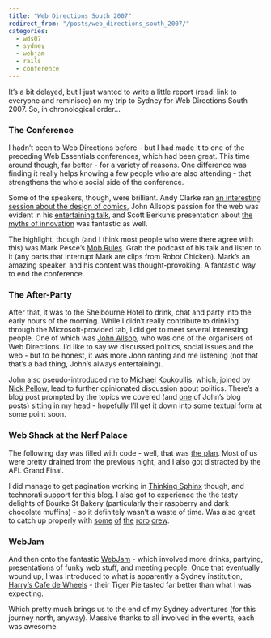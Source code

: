 ```yaml
---
title: "Web Directions South 2007"
redirect_from: "/posts/web_directions_south_2007/"
categories:
  - wds07
  - sydney
  - webjam
  - rails
  - conference
---
```

It’s a bit delayed, but I just wanted to write a little report (read:
link to everyone and reminisce) on my trip to Sydney for Web Directions
South 2007. So, in chronological order…

### The Conference

I hadn’t been to Web Directions before - but I had made it to one of the
preceding Web Essentials conferences, which had been great. This time
around though, far better - for a variety of reasons. One difference was
finding it really helps knowing a few people who are also attending -
that strengthens the whole social side of the conference.

Some of the speakers, though, were brilliant. Andy Clarke ran [an
interesting session about the design of
comics](http://www.webdirections.org/resources/andy-clarke/), John
Allsop’s passion for the web was evident in his [entertaining
talk](http://www.webdirections.org/resources/john-allsopp/), and Scott
Berkun’s presentation about [the myths of
innovation](http://www.webdirections.org/resources/scott-berkun/) was
fantastic as well.

The highlight, though (and I think most people who were there agree with
this) was Mark Pesce’s [Mob
Rules](http://www.webdirections.org/resources/mark-pesce/). Grab the
podcast of his talk and listen to it (any parts that interrupt Mark are
clips from Robot Chicken). Mark’s an amazing speaker, and his content
was thought-provoking. A fantastic way to end the conference.

### The After-Party

After that, it was to the Shelbourne Hotel to drink, chat and party into
the early hours of the morning. While I didn’t really contribute to
drinking through the Microsoft-provided tab, I did get to meet several
interesting people. One of which was [John
Allsop](http://westciv.typepad.com/dog_or_higher/), who was one of the
organisers of Web Directions. I’d like to say *we* discussed politics,
social issues and the web - but to be honest, it was more John ranting
and me listening (not that that’s a bad thing, John’s always
entertaining).

John also pseudo-introduced me to [Michael
Koukoullis](http://andrewsmustresign.com/), which, joined by [Nick
Pellow](http://voteforkevin.com.au/), lead to further opinionated
discussion about politics. There’s a blog post prompted by the topics we
covered (and
[one](http://westciv.typepad.com/dog_or_higher/2007/09/so-we-spent-250.html)
of John’s blog posts) sitting in my head - hopefully I’ll get it down
into some textual form at some point soon.

### Web Shack at the Nerf Palace

The following day was filled with code - well, that was [the
plan](http://nerfpalace.org). Most of us were pretty drained from the
previous night, and I also got distracted by the AFL Grand Final.

I did manage to get pagination working in [Thinking
Sphinx](http://ts.freelancing-gods.com) though, and technorati support
for this blog. I also got to experience the the tasty delights of Bourke
St Bakery (particularly their raspberry and dark chocolate muffins) - so
it definitely wasn’t a waste of time. Was also great to catch up
properly with [some](http://smartbomb.com.au/)
[of](http://blog.allen.com.au/) [the](http://toolmantim.com/)
[roro](http://drnicwilliams.com/)
[crew](http://myles.eftos.id.au/blog/).

### WebJam

And then onto the fantastic [WebJam](http://webjam.com.au/) - which
involved more drinks, partying, presentations of funky web stuff, and
meeting people. Once that eventually wound up, I was introduced to what
is apparently a Sydney institution, [Harry’s Cafe de
Wheels](http://en.wikipedia.org/wiki/Harry's_Cafe_de_Wheels) - their
Tiger Pie tasted far better than what I was expecting.

Which pretty much brings us to the end of my Sydney adventures (for this
journey north, anyway). Massive thanks to all involved in the events,
each was awesome.
